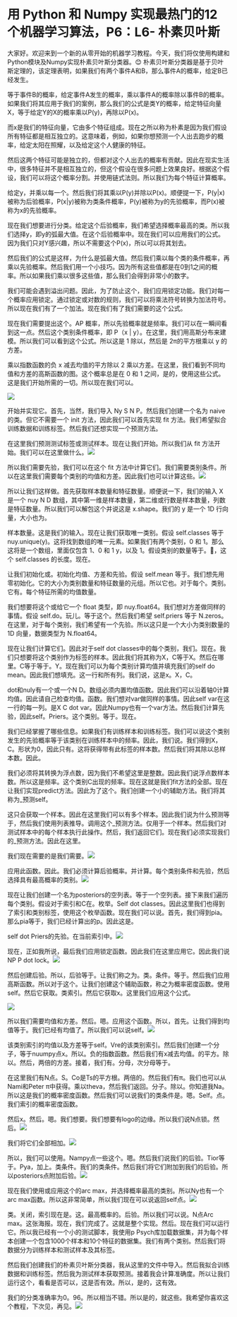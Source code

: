# 用 Python 和 Numpy 实现最热门的12个机器学习算法，P6：L6- 朴素贝叶斯 

大家好。欢迎来到一个新的从零开始的机器学习教程。今天，我们将仅使用构建和Python模块及Numpy实现朴素贝叶斯分类器。😊 朴素贝叶斯分类器是基于贝叶斯定理的，该定理表明，如果我们有两个事件A和B，那么事件A的概率，给定B已经发生。

等于事件B的概率，给定事件A发生的概率，乘以事件A的概率除以事件B的概率。如果我们将其应用于我们的案例，那么我们的公式是类Y的概率，给定特征向量X，等于给定Y的X的概率乘以P(y)，再除以P(x)。

而x是我们的特征向量，它由多个特征组成。现在之所以称为朴素是因为我们假设所有特征都是相互独立的。这意味着，例如，如果你想预测一个人出去跑步的概率，给定太阳在照耀，以及给定这个人健康的特征。

然后这两个特征可能是独立的，但都对这个人出去的概率有贡献。因此在现实生活中，很多特征并不是相互独立的，但这个假设在很多问题上效果良好。根据这个假设，我们可以将这个概率分割。并使用链式法则。所以我们为每个特征计算概率。

给定y，并乘以每一个。然后我们将其乘以P(y)并除以P(x)。顺便提一下，P(y|x)被称为后验概率，P(x|y)被称为类条件概率，P(y)被称为y的先验概率，而P(x)被称为x的先验概率。

现在我们想要进行分类。给定这个后验概率，我们希望选择概率最高的类。所以我们选择y，即y的弧最大值。在这个后验概率中。现在我们可以应用我们的公式。因为我们只对Y感兴趣，所以不需要这个P(x)，所以可以将其划去。

然后我们的公式是这样，为什么是弧最大值。然后我们乘以每个类的条件概率，再乘以先验概率。然后我们用一个小技巧。因为所有这些值都是在0到1之间的概率。所以如果我们乘以很多这些值，那么我们会得到非常小的数字。

我们可能会遇到溢出问题。因此，为了防止这个，我们应用锁定功能。我们对每一个概率应用锁定。通过锁定或对数的规则，我们可以将乘法符号转换为加法符号。所以现在我们有了一个加法。现在我们有了我们需要的这个公式。

现在我们需要提出这个。AP 概率，所以先验概率就是频率。我们可以在一瞬间看到这一点。然后这个类别条件概率，即 P（x | y）。在这里，我们用高斯分布来建模。所以我们可以看到这个公式。所以这是 1 除以，然后是 2π的平方根乘以 y 的方差。

乘以指数函数的负 x 减去均值的平方除以 2 乘以方差。在这里，我们看到不同均值和方差的高斯函数的图。这个概率总是在 0 和 1 之间，是的，使用这些公式。这是我们开始所需的一切。所以现在我们可以。

![](img/0c43fb2d3ef1d0cac23b2a5dddc91acf_1.png)

开始并实现它。首先，当然，我们导入 Ny S N P。然后我们创建一个名为 naive 的类。但它不需要一个 init 方法，因此我们可以首先实现 fit 方法。我们希望拟合训练数据和训练标签。然后我们还想实现一个预测方法。

在这里我们预测测试标签或测试样本。现在让我们开始。所以我们从 fit 方法开始。我们可以在这里做什么。![](img/0c43fb2d3ef1d0cac23b2a5dddc91acf_3.png)

所以我们需要先验，我们可以在这个 fit 方法中计算它们。我们需要类别条件。所以在这里我们需要每个类别的均值和方差。因此我们也可以计算这些。![](img/0c43fb2d3ef1d0cac23b2a5dddc91acf_5.png)

所以让我们这样做。首先获取样本数量和特征数量。顺便说一下，我们的输入 X 是一个 nuy N D 数组，其中第一维是样本数量，第二维或行数是样本数量，列数是特征数量。所以我们可以解包这个并说这是 x.shape。我们的 y 是一个 1D 行向量，大小也为。

样本数量。这是我们的输入。现在让我们获取唯一类别。假设 self.classes 等于 nuy.unique(y)。这将找到数组的唯一元素。如果我们有两个类别，0 和 1。那么这将是一个数组，里面仅包含 1、0 和 1 y，以及 1。假设类别的数量等于。🤢，这个 self.classes 的长度。现在。

让我们初始化或。初始化均值、方差和先验。假设 self.mean 等于。我们想先用零初始化。它的大小为类别数量和特征数量的元组。所以它也。对于每个。类别。它有。每个特征所需的均值数量。

我们想要将这个或给它一个 float 类型，即 nuy.float64。我们想对方差做同样的事情。假设 self.do。玩儿。等于这个。然后我们希望 self.priers 等于 N.zeros。在这里，对于每个类别，我们希望有一个先验。所以这只是一个大小为类别数量的 1D 向量，数据类型为 N.float64。

现在让我们计算它们。因此对于self dot classes中的每个类别，我们。现在。我们只想要将这个类别作为标签的样本。因此我们将其称为X，C等于X。然后在哪里。C等于等于。Y。现在我们可以为每个类别计算均值并填充我们的self do mean。因此我们想填充。这一行和所有列。我们说，这是x。X，C。

dot和nuly有一个或一个N D。数组必须内置均值函数。因此我们可以沿着轴0计算均值。因此请自己检查均值。函数。我们想对var做同样的事情。因此self var在这一行的每一列。是X C dot var。因此Numpy也有一个var方法。然后我们计算先验，因此self。Priers。这个类别。等于。现在。

我们已经掌握了哪些信息。如果我们有训练样本和训练标签。我们可以说这个类别发生的先验概率等于该类别在训练样本中的频率。因此，我们说。我们得到X，C。形状为0，因此只有。这将获得带有此标签的样本数。然后我们将其除以总样本数。因此。

我们必须将其转换为浮点数，因为我们不希望这里是整数。因此我们说浮点数样本数。所以这是频率。这个类别C出现的频率。现在这就是我们fit方法的全部。现在让我们实现predict方法。因此为了这个。我们创建一个小的辅助方法。我们将其称为_预测self。

这只会获取一个样本。因此在这里我们可以有多个样本。因此我们说为什么预测等于，然后我们使用列表推导。调用这个_预测方法。仅用于一个样本。然后我们对测试样本中的每个样本执行此操作。然后，我们返回它们。现在我们必须实现我们的_预测方法。因此在这里。

我们现在需要的是我们需要。![](img/0c43fb2d3ef1d0cac23b2a5dddc91acf_7.png)

应用此函数。因此。我们必须计算后验概率。并计算。每个类别条件和先验，然后选择具有最高概率的类别。![](img/0c43fb2d3ef1d0cac23b2a5dddc91acf_9.png)

现在让我们创建一个名为posteriors的空列表。等于一个空列表。接下来我们遍历每个类别。假设对于索引和C在。枚举。Self dot classes。因此这里我们也得到了索引和类别标签，使用这个枚举函数。现在我们可以说。首先，我们得到pia。那么pia等于，我们已经计算出的p。因此这是。

self dot Priers的先验。在当前索引中。![](img/0c43fb2d3ef1d0cac23b2a5dddc91acf_11.png)

现在，正如我所说，最后我们应用锁定函数。因此我们在这里应用它。因此我们说NP P dot lock。![](img/0c43fb2d3ef1d0cac23b2a5dddc91acf_13.png)

然后创建后验。所以，后验等于。让我们称之为。类。条件。等于。然后我们应用高斯函数。所以对于这个。让我们创建这个辅助函数，称之为概率密度函数。使用self。然后它获取。类索引。然后它获取x。这里我们应用这个公式。

![](img/0c43fb2d3ef1d0cac23b2a5dddc91acf_15.png)

所以我们需要均值和方差。然后。嗯。应用这个函数。所以，首先。让我们得到均值等于。我们已经有均值了。所以我们可以说self。![](img/0c43fb2d3ef1d0cac23b2a5dddc91acf_17.png)

该类别索引的均值以及方差等于self。Vre的该类别索引。然后我们创建一个分子，等于nuumpy点x。所以。负的指数函数。然后我们有x减去均值。的平方。除以。然后，两倍的方差。接着，我们有。分母，次分母等于。

在这里我们有N点。S。Co是Ts的平方根。两倍的。然后我们有π。我们也可以从Nami和Peter π中获得。乘以theva，然后我们返回。分子。除以。你知道我Na。所以这是我们的概率密度函数。然后我们可以说我们的类条件是。嗯。Self。点。我们索引的概率密度函数。

然后x。然后。嗯。我们想要。我们想要有logo的边缘。所以我们说N点锁。然后。![](img/0c43fb2d3ef1d0cac23b2a5dddc91acf_19.png)

我们将它们全部相加。![](img/0c43fb2d3ef1d0cac23b2a5dddc91acf_21.png)

所以，我们可以使用。Nampy点一些这个。嗯。然后我们说我们的后验。Tior等于。Pya，加上。类条件。我们的类条件。然后我们将它们附加到我们的后验。所以posteriors点附加后验。![](img/0c43fb2d3ef1d0cac23b2a5dddc91acf_23.png)

现在我们使用或应用这个的arc max，并选择概率最高的类别。所以Ny也有一个arc max函数。所以这非常简单，所以我们现在可以说返回self点。![](img/0c43fb2d3ef1d0cac23b2a5dddc91acf_25.png)

类。关闭，索引现在是。这。最高概率的。后验。所以我们可以说。N点Arc max。这张海报。现在，我们完成了。这就是整个实现。然后。现在我们可以运行它。所以我已经有一个小的测试脚本，我使用p Psych库加载数据集，并为每个样本创建一个包含1000个样本和10个特征的数据集。我们有两个类别。然后我们将数据分为训练样本和测试样本及其标签。

然后我们创建我们的朴素贝叶斯分类器，我从这里的文件中导入。然后我拟合训练数据和训练标签。然后我为测试样本获取预测。接着我会计算准确度。所以让我们运行这个，看看是否可以，这是否有效。所以，是的，这有效。

我们的分类准确率为0。96。所以相当不错。所以是的，就这些。我希望你喜欢这个教程，下次见，再见。![](img/0c43fb2d3ef1d0cac23b2a5dddc91acf_27.png)
